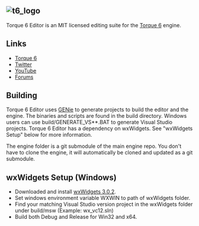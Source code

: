 ![t6_logo](http://i.imgur.com/xHh9MAY.png)
-------

Torque 6 Editor is an MIT licensed editing suite for the [Torque 6](https://github.com/andr3wmac/Torque6/) engine.

Links
--------

 - [Torque 6](https://github.com/andr3wmac/Torque6/)
 - [Twitter](https://twitter.com/torque6engine)
 - [YouTube](https://www.youtube.com/channel/UCD--TmjTZU9FstD5yg4yKDg)
 - [Forums](http://forums.torque3d.org/viewforum.php?f=32)

Building
--------

Torque 6 Editor uses [GENie](https://github.com/bkaradzic/genie) to generate projects to build the editor and the engine.  The binaries and scripts are found in the build directory. Windows users can use build/GENERATE_VS**.BAT to generate Visual Studio projects. Torque 6 Editor has a dependency on wxWidgets. See "wxWidgets Setup" below for more information.

The engine folder is a git submodule of the main engine repo. You don't have to clone the engine, it will automatically be cloned and updated as a git submodule.

wxWidgets Setup (Windows)
--------

 - Downloaded and install [wxWidgets 3.0.2](http://sourceforge.net/projects/wxwindows/files/3.0.2/wxMSW-3.0.2-Setup.exe/download).
 - Set windows environment variable WXWIN to path of wxWidgets folder.
 - Find your matching Visual Studio version project in the wxWidgets folder under build/msw (Example: wx_vc12.sln)
 - Build both Debug and Release for Win32 and x64.
